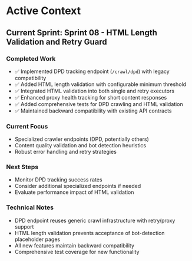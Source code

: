 # Active Context

## Current Sprint: Sprint 08 - HTML Length Validation and Retry Guard

### Completed Work
- ✅ Implemented DPD tracking endpoint (`/crawl/dpd`) with legacy compatibility
- ✅ Added HTML length validation with configurable minimum threshold
- ✅ Integrated HTML validation into both single and retry executors
- ✅ Enhanced proxy health tracking for short content responses
- ✅ Added comprehensive tests for DPD crawling and HTML validation
- ✅ Maintained backward compatibility with existing API contracts

### Current Focus
- Specialized crawler endpoints (DPD, potentially others)
- Content quality validation and bot detection heuristics
- Robust error handling and retry strategies

### Next Steps
- Monitor DPD tracking success rates
- Consider additional specialized endpoints if needed
- Evaluate performance impact of HTML validation

### Technical Notes
- DPD endpoint reuses generic crawl infrastructure with retry/proxy support
- HTML length validation prevents acceptance of bot-detection placeholder pages
- All new features maintain backward compatibility
- Comprehensive test coverage for new functionality